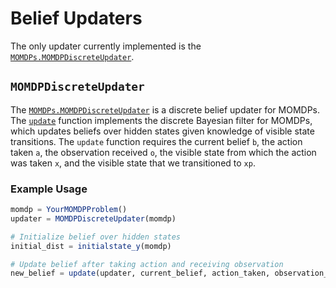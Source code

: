 # Belief Updaters

The only updater currently implemented is the [`MOMDPs.MOMDPDiscreteUpdater`](@ref).

## `MOMDPDiscreteUpdater`

The [`MOMDPs.MOMDPDiscreteUpdater`](@ref) is a discrete belief updater for MOMDPs. The [`update`](@ref) function implements the discrete Bayesian filter for MOMDPs, which updates beliefs over hidden states given knowledge of visible state transitions. The `update` function requires the current belief `b`, the action taken `a`, the observation received `o`, the visible state from which the action was taken `x`, and the visible state that we transitioned to `xp`.

### Example Usage
```julia
momdp = YourMOMDPProblem()
updater = MOMDPDiscreteUpdater(momdp)

# Initialize belief over hidden states
initial_dist = initialstate_y(momdp)

# Update belief after taking action and receiving observation
new_belief = update(updater, current_belief, action_taken, observation_received, x, xp)
```